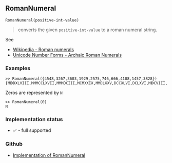 ## RomanNumeral

```
RomanNumeral(positive-int-value) 
```

> converts the given `positive-int-value` to a roman numeral string.


See
* [Wikipedia - Roman numerals](https://en.wikipedia.org/wiki/Roman_numerals)
* [Unicode Number Forms - Archaic Roman Numerals](http://www.unicode.org/charts/PDF/U2150.pdf)

### Examples

```
>> RomanNumeral({4548,3267,3603,1929,2575,746,666,4108,1457,3828}) 
{MↁDXLVIII,MMMCCLXVII,MMMDCIII,MCMXXIX,MMDLXXV,DCCXLVI,DCLXVI,MↁCVIII,MCDLVII,MMMDCCCXXVIII}
```

Zeros are represented by `N`

```
>> RomanNumeral(0) 
N
```







### Implementation status

* &#x2705; - full supported

### Github

* [Implementation of RomanNumeral](https://github.com/axkr/symja_android_library/blob/master/symja_android_library/matheclipse-core/src/main/java/org/matheclipse/core/builtin/OutputFunctions.java#L627) 
